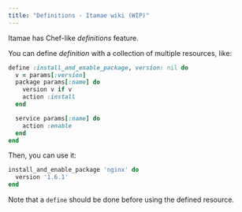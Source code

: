 ```yaml
---
title: "Definitions - Itamae wiki (WIP)"
---
```


Itamae has Chef-like _definitions_ feature.

You can define _definition_ with a collection of multiple resources, like:

```ruby
define :install_and_enable_package, version: nil do
  v = params[:version]
  package params[:name] do
    version v if v
    action :install
  end

  service params[:name] do
    action :enable
  end
end
```

Then, you can use it:

```ruby
install_and_enable_package 'nginx' do
  version '1.6.1'
end
```

Note that a `define` should be done before using the defined resource.
